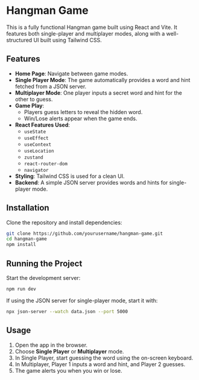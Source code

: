 # Hangman Game

This is a fully functional Hangman game built using React and Vite. It features both single-player and multiplayer modes, along with a well-structured UI built using Tailwind CSS.

## Features

- **Home Page**: Navigate between game modes.
- **Single Player Mode**: The game automatically provides a word and hint fetched from a JSON server.
- **Multiplayer Mode**: One player inputs a secret word and hint for the other to guess.
- **Game Play**:
  - Players guess letters to reveal the hidden word.
  - Win/Lose alerts appear when the game ends.
- **React Features Used**:
  - `useState`
  - `useEffect`
  - `useContext`
  - `useLocation`
  - `zustand`
  - `react-router-dom`
  - `navigator`
- **Styling**: Tailwind CSS is used for a clean UI.
- **Backend**: A simple JSON server provides words and hints for single-player mode.

## Installation

Clone the repository and install dependencies:

```sh
git clone https://github.com/yourusername/hangman-game.git
cd hangman-game
npm install
```

## Running the Project

Start the development server:

```sh
npm run dev
```

If using the JSON server for single-player mode, start it with:

```sh
npx json-server --watch data.json --port 5000
```

## Usage

1. Open the app in the browser.
2. Choose **Single Player** or **Multiplayer** mode.
3. In Single Player, start guessing the word using the on-screen keyboard.
4. In Multiplayer, Player 1 inputs a word and hint, and Player 2 guesses.
5. The game alerts you when you win or lose.
